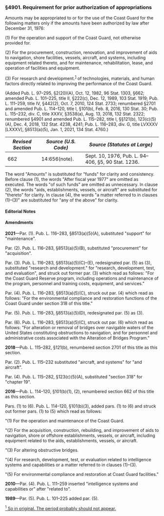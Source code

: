 ### §4901. Requirement for prior authorization of appropriations ###

Amounts may be appropriated to or for the use of the Coast Guard for the following matters only if the amounts have been authorized by law after December 31, 1976:

(1) For the operation and support of the Coast Guard, not otherwise provided for.

(2) For the procurement, construction, renovation, and improvement of aids to navigation, shore facilities, vessels, aircraft, and systems, including equipment related thereto, and for maintenance, rehabilitation, lease, and operation of facilities and equipment.

(3) For research and development.<sup><a href="#4901_1_target" name="4901_1">1</a></sup> of technologies, materials, and human factors directly related to improving the performance of the Coast Guard.

(Added Pub. L. 97–295, §2(20)(A), Oct. 12, 1982, 96 Stat. 1303, §662; amended Pub. L. 101–225, title II, §222(c), Dec. 12, 1989, 103 Stat. 1919; Pub. L. 111–259, title IV, §442(2), Oct. 7, 2010, 124 Stat. 2733; renumbered §2701 and amended Pub. L. 114–120, title I, §101(b), Feb. 8, 2016, 130 Stat. 30; Pub. L. 115–232, div. C, title XXXV, §3538(a), Aug. 13, 2018, 132 Stat. 2322; renumbered §4901 and amended Pub. L. 115–282, title I, §§121(b), 123(c)(5)(A), Dec. 4, 2018, 132 Stat. 4238, 4241; Pub. L. 116–283, div. G, title LVXXXV [LXXXV], §8513(a)(5), Jan. 1, 2021, 134 Stat. 4760.)

|*Revised Section*|*Source (U.S. Code)*|           *Source (Statutes at Large)*           |
|-----------------|--------------------|--------------------------------------------------|
|       662       |   14:656(note).    |Sept. 10, 1976, Pub. L. 94–406, §5, 90 Stat. 1236.|

The word "Amounts" is substituted for "funds" for clarity and consistency. Before clause (1), the words "After fiscal year 1977" are omitted as executed. The words "of such funds" are omitted as unnecessary. In clause (2), the words "aids, establishments, vessels, or aircraft" are substituted for "thereto" for clarity. In clause (4), the words "a matter referred to in clauses (1)–(3)" are substituted for "any of the above" for clarity.

#### **Editorial Notes** ####

#### Amendments ####

**2021**—Par. (1). Pub. L. 116–283, §8513(a)(5)(A), substituted "support" for "maintenance".

Par. (2). Pub. L. 116–283, §8513(a)(5)(B), substituted "procurement" for "acquisition".

Par. (3). Pub. L. 116–283, §8513(a)(5)(C)–(E), redesignated par. (5) as (3), substituted "research and development." for "research, development, test, and evaluation", and struck out former par. (3) which read as follows: "For the Coast Guard Reserve program, including operations and maintenance of the program, personnel and training costs, equipment, and services."

Par. (4). Pub. L. 116–283, §8513(a)(5)(C), struck out par. (4) which read as follows: "For the environmental compliance and restoration functions of the Coast Guard under section 318 of this title."

Par. (5). Pub. L. 116–283, §8513(a)(5)(D), redesignated par. (5) as (3).

Par. (6). Pub. L. 116–283, §8513(a)(5)(C), struck out par. (6) which read as follows: "For alteration or removal of bridges over navigable waters of the United States constituting obstructions to navigation, and for personnel and administrative costs associated with the Alteration of Bridges Program."

**2018**—Pub. L. 115–282, §121(b), renumbered section 2701 of this title as this section.

Par. (2). Pub. L. 115–232 substituted "aircraft, and systems" for "and aircraft".

Par. (4). Pub. L. 115–282, §123(c)(5)(A), substituted "section 318" for "chapter 19".

**2016**—Pub. L. 114–120, §101(b)(1), (2), renumbered section 662 of this title as this section.

Pars. (1) to (6). Pub. L. 114–120, §101(b)(3), added pars. (1) to (6) and struck out former pars. (1) to (5) which read as follows:

"(1) For the operation and maintenance of the Coast Guard.

"(2) For the acquisition, construction, rebuilding, and improvement of aids to navigation, shore or offshore establishments, vessels, or aircraft, including equipment related to the aids, establishments, vessels, or aircraft.

"(3) For altering obstructive bridges.

"(4) For research, development, test, or evaluation related to intelligence systems and capabilities or a matter referred to in clauses (1)–(3).

"(5) For environmental compliance and restoration at Coast Guard facilities."

**2010**—Par. (4). Pub. L. 111–259 inserted "intelligence systems and capabilities or" after "related to".

**1989**—Par. (5). Pub. L. 101–225 added par. (5).

[<sup>1</sup> So in original. The period probably should not appear.](#4901_1)